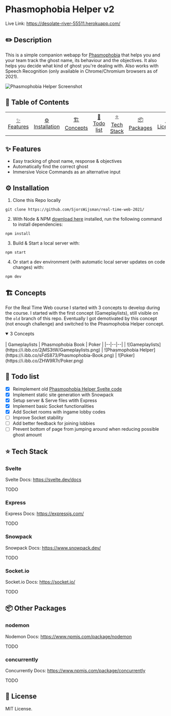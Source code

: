 # Phasmophobia Helper v2
Live Link: https://desolate-river-55511.herokuapp.com/

## ✏️ Description
This is a simple companion webapp for [Phasmophobia](https://store.steampowered.com/app/739630/Phasmophobia/) that helps you and your team track the ghost name, its behaviour and the objectives. It also helps you decide what kind of ghost you're dealing with. Also works with Speech Recognition (only available in Chrome/Chromium browsers as of 2021).

![Phasmophobia Helper Screenshot](https://i.ibb.co/bdWvzgP/Screenshot-2021-04-21-at-09-49-46.png)

## 📕 Table of Contents
<table>
    <tr>
        <td align="center"><a href="#-features">✨ Features<a></td>
        <td align="center"><a href="#%EF%B8%8F-installation">⚙️ Installation<a></td>
        <td align="center"><a href="#%EF%B8%8F-concepts">🏗️ Concepts<a></td>
        <td align="center"><a href="#-todo-list">📃 Todo list<a></td>
        <td align="center"><a href="#-tech-stack">⭐ Tech Stack<a></td>
        <td align="center"><a href="#-packages">📦 Packages<a></td>
        <td align="center"><a href="#-license">🔐 License<a></td>
    </tr>
</table>

## ✨ Features
- Easy tracking of ghost name, response & objectives
- Automatically find the correct ghost
- Immersive Voice Commands as an alternative input

## ⚙️ Installation
1. Clone this Repo locally
```
git clone https://github.com/SjorsWijsman/real-time-web-2021/
```

2. With Node & NPM [download here](https://nodejs.org/en/download/) installed, run the following command to install dependencies:
```
npm install
```

3. Build & Start a local server with:
```
npm start
```
4. Or start a dev environment (with automatic local server updates on code changes) with:
```
npm dev
```

## 🏗️ Concepts
For the Real Time Web course I started with 3 concepts to develop during the course. I started with the first concept (Gameplaylists), still visible on the `old` branch of this repo. Eventually I got demotivated by this concept (not enough challenge) and switched to the Phasmophobia Helper concept.

<details open>
<summary>3 Concepts</summary>
<br>
| Gameplaylists | Phasmophobia Book | Poker |
|--|--|--|
| ![Gameplaylists](https://i.ibb.co/2jMS3tW/Gameplaylists.png) | ![Phasmophobia Helper](https://i.ibb.co/sFdS873/Phasmophobia-Book.png) | ![Poker](https://i.ibb.co/ZHW9R7r/Poker.png)
</br>

## 📃 Todo list
- [x] Reimplement old [Phasmophobia Helper Svelte code](https://github.com/SjorsWijsman/phasmophobia-helper) 
- [x] Implement static site generation with Snowpack
- [x] Setup server & Serve files wtith Express
- [x] Implement basic Socket functionalities
- [x] Add Socket rooms with ingame lobby codes
- [ ] Improve Socket stability
- [ ] Add better feedback for joining lobbies
- [ ] Prevent bottom of page from jumping around when reducing possible ghost amount

## ⭐ Tech Stack
### Svelte
Svelte Docs: https://svelte.dev/docs

TODO

### Express
Express Docs: https://expressjs.com/

TODO

### Snowpack
Snowpack Docs: https://www.snowpack.dev/

TODO

### Socket.io
Socket.io Docs: https://socket.io/

TODO

## 📦 Other Packages
### nodemon
Nodemon Docs: https://www.npmjs.com/package/nodemon

TODO

### concurrently
Concurrently Docs: https://www.npmjs.com/package/concurrently

TODO

## 🔐 License
MIT License.
